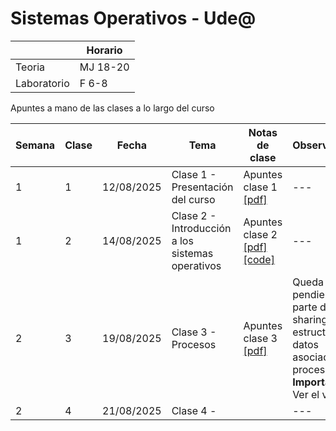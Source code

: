 # Sistemas Operativos - Ude@

|   |Horario|
|---|---|
|Teoria|MJ 18-20|
|Laboratorio|F 6-8|

Apuntes a mano de las clases a lo largo del curso

|Semana	| Clase	| Fecha | Tema | Notas de clase | Observaciones |
|----|----|----|----|----|----|
|1	 | 1 | 12/08/2025 | Clase 1 - Presentación del curso | Apuntes clase 1 [[pdf]](clase_01/SO-clase_01_12-08-2025.pdf) | --- |
|1	 | 2 | 14/08/2025 | Clase 2 - Introducción a los sistemas operativos | Apuntes clase 2 [[pdf]](clase_02/SO-clase_02_14-08-2025.pdf) [[code]](clase_02/code/) | --- |
|2	 | 3 | 19/08/2025 | Clase 3 - Procesos | Apuntes clase 3 [[pdf]](clase_03/SO-clase_03_19-08-2025.pdf) | Queda pendiente la parte de CPU sharing y las estructuras de datos asociadas a los procesos. **Importante**: Ver el video: |
|2	 | 4 | 21/08/2025 | Clase 4 -  |  | --- |
